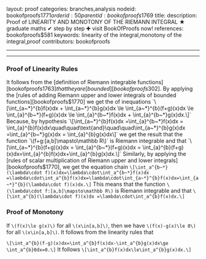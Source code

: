 layout: proof
categories: branches,analysis
nodeid: bookofproofs$1771
orderid: 50
parentid: bookofproofs$1769
title: 
description:  Proof of LINEARITY AND MONOTONY OF THE RIEMANN INTEGRAL &#9733; graduate maths &#10004; step by step &#10010; visit BookOfProofs now!
references: bookofproofs$581
keywords: linearity of the integral,monotony of the integral,proof
contributors: bookofproofs

---


---

### Proof of Linearity Rules

It follows from the [definition of Riemann integrable functions][bookofproofs$1763] that they are [bounded][bookofproofs$302]. By applying the [rules of adding Riemann upper and lower integrals of bounded functions][bookofproofs$1770] we get the 
 of inequations
`\[\int_{a~*}^{b}f(x)dx + \int_{a~*}^{b}g(x)dx \le \int_{a~*}^{b}(f+g)(x)dx \le \int_{a}^{b~*}(f+g)(x)dx \le \int_{a}^{b~*}f(x)dx + \int_{a}^{b~*}g(x)dx.\]`
Because, by hypothesis
`\[\int_{a~*}^{b}f(x)dx =\int_{a}^{b~*}f(x)dx = \int_{a}^{b}f(x)dx\quad\quad\text{and}\quad\quad\int_{a~*}^{b}g(x)dx =\int_{a}^{b~*}g(x)dx = \int_{a}^{b}g(x)dx\]`
we get the result that the function `\(f+g:[a,b]\mapsto\mathbb R\)` is Riemann integrable and that
`\[\int_{a~*}^{b}(f+g)(x)dx = \int_{a}^{b~*}(f+g)(x)dx = \int_{a}^{b}(f+g)(x)dx=\int_{a}^{b}f(x)dx+\int_{a}^{b}g(x)dx.\]`
Similarly, by applying the [rules of scalar multiplication of Riemann upper and lower integrals][bookofproofs$1770], we get the equation chain
`\[\int_a^{b~*}(\lambda\cdot f)(x)dx=\lambda\cdot\int_a^{b~*}f(x)dx =\lambda\cdot\int_a^{b}f(x)dx=\lambda\cdot\int_{a~*}^{b}f(x)dx=\int_{a~*}^{b}(\lambda\cdot f)(x)dx.\]`
This means that the function `\(\lambda\cdot f:[a,b]\mapsto\mathbb R\)` is Riemann integrable and that
`\[\int_a^{b}(\lambda\cdot f)(x)dx =\lambda\cdot\int_a^{b}f(x)dx.\]`

### Proof of Monotony

If `\(f(x)\le g(x)\)` for all `\(x\in[a,b]\)`, then we have `\(f(x)-g(x)\le 0\)`  for all `\(x\in[a,b]\)`. It follows from the linearity rules that

`\[\int_a^{b}(f-g)(x)dx=\int_a^{b}f(x)dx-\int_a^{b}g(x)dx\ge \int_a^{b}0dx=0.\]`
It follows
`\[\int_a^{b}f(x)dx\le\int_a^{b}g(x)dx.\]`
